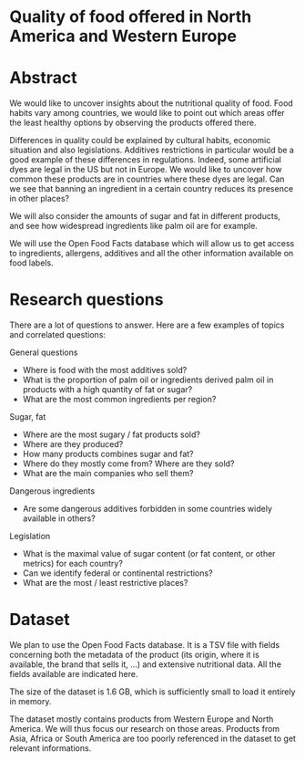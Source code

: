 # Quality of food offered in North America and Western Europe

# Abstract
We would like to uncover insights about the nutritional quality of food. Food habits vary among countries, we would like to point out which areas offer the least healthy options by observing the products offered there.

Differences in quality could be explained by cultural habits, economic situation and also legislations. Additives restrictions in particular would be a good example of these differences in regulations. Indeed, some artificial dyes are legal in the US but not in Europe. We would like to uncover how common these products are in countries where these dyes are legal. Can we see that banning an ingredient in a certain country reduces its presence in other places?

We will also consider the amounts of sugar and fat in different products, and see how widespread ingredients like palm oil are for example.

We will use the Open Food Facts database which will allow us to get access to ingredients, allergens, additives and all the other information available on food labels.

# Research questions
There are a lot of questions to answer. Here are a few examples of topics and correlated questions:

General questions
* Where is food with the most additives sold?
* What is the proportion of palm oil or ingredients derived palm oil in products with a high quantity of fat or sugar?
* What are the most common ingredients per region?

Sugar, fat
* Where are the most sugary / fat products sold?
* Where are they produced?
* How many products combines sugar and fat?
* Where do they mostly come from? Where are they sold?
* What are the main companies who sell them?

Dangerous ingredients
* Are some dangerous additives forbidden in some countries widely available in others?

Legislation
* What is the maximal value of sugar content (or fat content, or other metrics) for each country?
* Can we identify federal or continental restrictions?
* What are the most / least restrictive places?

# Dataset
We plan to use the Open Food Facts database. It is a TSV file with fields concerning both the metadata of the product (its origin, where it is available, the brand that sells it, ...)  and extensive nutritional data. All the fields available are indicated here.

The size of the dataset is 1.6 GB, which is sufficiently small to load it entirely in memory.


The dataset mostly contains products from Western Europe and North America. We will thus focus our research on those areas. Products from Asia, Africa or South America are too poorly referenced in the dataset to get relevant informations. 
